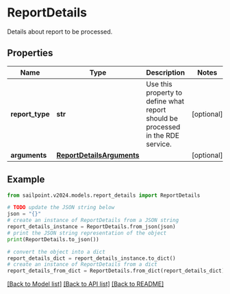 # ReportDetails

Details about report to be processed.

## Properties

Name | Type | Description | Notes
------------ | ------------- | ------------- | -------------
**report_type** | **str** | Use this property to define what report should be processed in the RDE service. | [optional] 
**arguments** | [**ReportDetailsArguments**](ReportDetailsArguments.md) |  | [optional] 

## Example

```python
from sailpoint.v2024.models.report_details import ReportDetails

# TODO update the JSON string below
json = "{}"
# create an instance of ReportDetails from a JSON string
report_details_instance = ReportDetails.from_json(json)
# print the JSON string representation of the object
print(ReportDetails.to_json())

# convert the object into a dict
report_details_dict = report_details_instance.to_dict()
# create an instance of ReportDetails from a dict
report_details_from_dict = ReportDetails.from_dict(report_details_dict)
```
[[Back to Model list]](../README.md#documentation-for-models) [[Back to API list]](../README.md#documentation-for-api-endpoints) [[Back to README]](../README.md)


